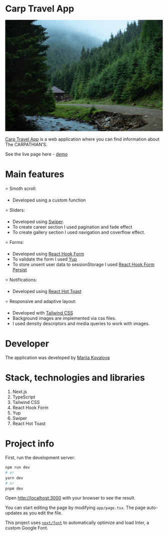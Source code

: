 # Carp Travel App

![](.gitbook/assets/gallery-photo-2@x2.jpg)

[Carp Travel App](https://carp-travel-sigma.vercel.app/) is a web application
where you can find information about The CARPATHIAN’S.

See the live page here - [demo](https://carp-travel-sigma.vercel.app/)

# Main features

⭐ Smoth scroll:

- Developed using a custom function

⭐ Sliders:

- Developed using [Swiper](https://swiperjs.com/react).
- To create career section I used pagination and fade effect
- To create gallery section I used navigation and coverflow effect.

⭐ Forms:

- Developed using [React Hook Form](https://www.react-hook-form.com/)
- To validate the form I used [Yup](https://github.com/jquense/yup/tree/pre-v1)
- To store unsent user data to sessionStorage I used
  [React Hook Form Persist](https://github.com/tiaanduplessis/react-hook-form-persist#readme)

⭐ Notifications:

- Developed using
  [React Hot Toast](https://github.com/timolins/react-hot-toast#readme)

⭐ Responsive and adaptive layout:

- Developed with [Tailwind CSS](https://tailwindcss.com/)
- Background images are implemented via css files.
- I used density descriptors and media queries to work with images.

# Developer

The application was developed by
[Mariia Kovalova](https://www.linkedin.com/in/mariia-kova-lova/)

# Stack, technologies and libraries

1. Next.js
2. TypeScript
3. Tailwind CSS
4. React Hook Form
5. Yup
6. Swiper
7. React Hot Toast

# Project info

First, run the development server:

```bash
npm run dev
# or
yarn dev
# or
pnpm dev
```

Open [http://localhost:3000](http://localhost:3000) with your browser to see the
result.

You can start editing the page by modifying `app/page.tsx`. The page
auto-updates as you edit the file.

This project uses
[`next/font`](https://nextjs.org/docs/basic-features/font-optimization) to
automatically optimize and load Inter, a custom Google Font.
